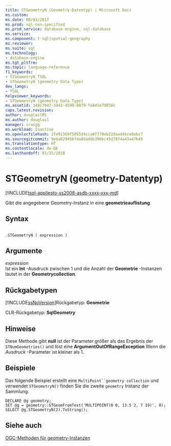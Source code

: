 ```yaml
---
title: STGeometryN (Geometry-Datentyp) | Microsoft Docs
ms.custom: 
ms.date: 08/03/2017
ms.prod: sql-non-specified
ms.prod_service: database-engine, sql-database
ms.service: 
ms.component: t-sql|spatial-geography
ms.reviewer: 
ms.suite: sql
ms.technology:
- database-engine
ms.tgt_pltfrm: 
ms.topic: language-reference
f1_keywords:
- STGeometryN_TSQL
- STGeometryN (geometry Data Type)
dev_langs:
- TSQL
helpviewer_keywords:
- STGeometryN (geometry Data Type)
ms.assetid: 348c7047-3442-4590-8879-fe841e79058c
caps.latest.revision: 
author: douglaslMS
ms.author: douglasl
manager: craigg
ms.workload: Inactive
ms.openlocfilehash: 2fe91369f5055d4cca0f770eb22daad4bce8ebc7
ms.sourcegitcommit: 9e6a029456f4a8daddb396bc45d7874a43a47b45
ms.translationtype: HT
ms.contentlocale: de-DE
ms.lasthandoff: 01/25/2018
---
```

# <a name="stgeometryn-geometry-data-type"></a>STGeometryN (geometry-Datentyp)
[!INCLUDE[tsql-appliesto-ss2008-asdb-xxxx-xxx-md](../../includes/tsql-appliesto-ss2008-asdb-xxxx-xxx-md.md)]

Gibt die angegebene Geometry-Instanz in eine **geometrieauflistung**.
  
## <a name="syntax"></a>Syntax  
  
```  
  
.STGeometryN ( expression )  
```  
  
## <a name="arguments"></a>Argumente  
 *expression*  
 Ist ein **Int** -Ausdruck zwischen 1 und die Anzahl der **Geometrie** -Instanzen lautet in der **Geometrycollection**.  
  
## <a name="return-types"></a>Rückgabetypen  
 [!INCLUDE[ssNoVersion](../../includes/ssnoversion-md.md)]Rückgabetyp: **Geometrie**  
  
 CLR-Rückgabetyp: **SqlGeometry**  
  
## <a name="remarks"></a>Hinweise  
 Diese Methode gibt **null** ist der Parameter größer als das Ergebnis der `STNumGeometries()` und löst eine **ArgumentOutOfRangeException** Wenn die *Ausdruck* -Parameter ist kleiner als 1.  
  
## <a name="examples"></a>Beispiele  
 Das folgende Beispiel erstellt eine `MultiPoint``geometry collection` und verwendet `STGeometryN()` finden Sie die zweite `geometry` Instanz der Sammlung.  
  
```  
DECLARE @g geometry;  
SET @g = geometry::STGeomFromText('MULTIPOINT(0 0, 13.5 2, 7 19)', 0);  
SELECT @g.STGeometryN(2).ToString();  
```  
  
## <a name="see-also"></a>Siehe auch  
 [OGC-Methoden für geometry-Instanzen](../../t-sql/spatial-geometry/ogc-methods-on-geometry-instances.md)  
  
  


